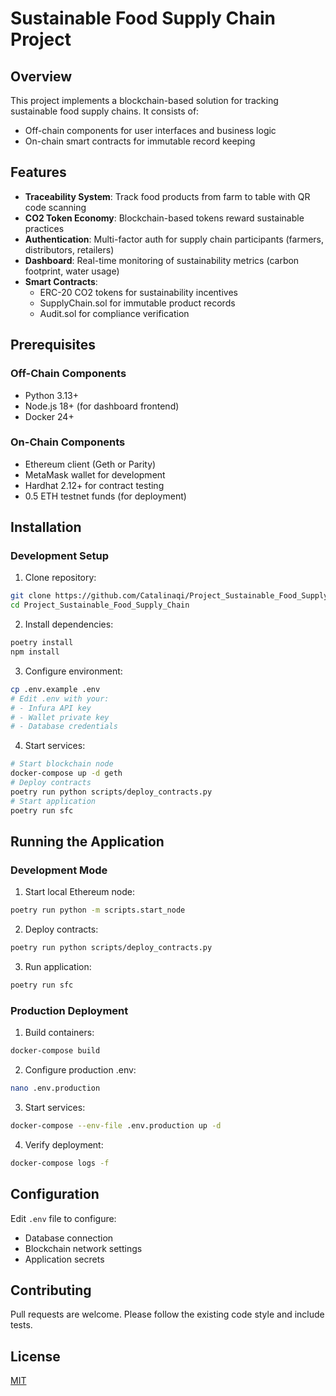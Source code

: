 # Sustainable Food Supply Chain Project

## Overview
This project implements a blockchain-based solution for tracking sustainable food supply chains. It consists of:
- Off-chain components for user interfaces and business logic
- On-chain smart contracts for immutable record keeping

## Features
- **Traceability System**: Track food products from farm to table with QR code scanning
- **CO2 Token Economy**: Blockchain-based tokens reward sustainable practices
- **Authentication**: Multi-factor auth for supply chain participants (farmers, distributors, retailers)
- **Dashboard**: Real-time monitoring of sustainability metrics (carbon footprint, water usage)
- **Smart Contracts**:
  - ERC-20 CO2 tokens for sustainability incentives
  - SupplyChain.sol for immutable product records
  - Audit.sol for compliance verification

## Prerequisites
### Off-Chain Components
- Python 3.13+
- Node.js 18+ (for dashboard frontend)
- Docker 24+

### On-Chain Components
- Ethereum client (Geth or Parity)
- MetaMask wallet for development
- Hardhat 2.12+ for contract testing
- 0.5 ETH testnet funds (for deployment)

## Installation
### Development Setup
1. Clone repository:
```bash
git clone https://github.com/Catalinaqi/Project_Sustainable_Food_Supply_Chain.git
cd Project_Sustainable_Food_Supply_Chain
```
2. Install dependencies:
```bash
poetry install
npm install
```
3. Configure environment:
```bash
cp .env.example .env
# Edit .env with your:
# - Infura API key
# - Wallet private key
# - Database credentials
```
4. Start services:
```bash
# Start blockchain node
docker-compose up -d geth
# Deploy contracts
poetry run python scripts/deploy_contracts.py
# Start application
poetry run sfc
```

## Running the Application
### Development Mode
1. Start local Ethereum node:
```bash
poetry run python -m scripts.start_node
```
2. Deploy contracts:
```bash
poetry run python scripts/deploy_contracts.py
```
3. Run application:
```bash
poetry run sfc
```

### Production Deployment
1. Build containers:
```bash
docker-compose build
```
2. Configure production .env:
```bash
nano .env.production
```
3. Start services:
```bash
docker-compose --env-file .env.production up -d
```
4. Verify deployment:
```bash
docker-compose logs -f
```

## Configuration
Edit `.env` file to configure:
- Database connection
- Blockchain network settings
- Application secrets

## Contributing
Pull requests are welcome. Please follow the existing code style and include tests.

## License
[MIT](LICENSE)
